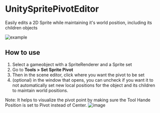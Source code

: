 # UnitySpritePivotEditor
Easily edits a 2D Sprite while maintaining it's world position, including its children objects

![example](https://github.com/thepowerprocess/UnitySpritePivotEditor/raw/main/example.gif)

## How to use 

1) Select a gameobject with a SpriteRenderer and a Sprite set
2) Go to <b> Tools > Set Sprite Pivot </b>
3) Then in the scene editor, click where you want the pivot to be set
4) (optional) in the window that opens, you can uncheck if you want it to not automatically set new local positions for the object and its children to maintain world positions.

Note: It helps to visualize the pivot point by making sure the Tool Hande Position is set to Pivot instead of Center.
![image](https://github.com/thepowerprocess/UnitySpritePivotEditor/assets/1994382/a61c43e6-c8d0-4448-958f-b0b4042fd88b)
